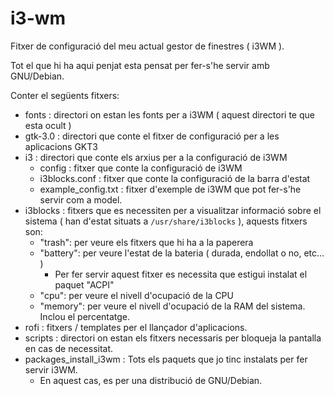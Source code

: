 # i3-wm

Fitxer de configuració del meu actual gestor de finestres ( i3WM ).

Tot el que hi ha aqui penjat esta pensat per fer-s'he servir amb GNU/Debian.

Conter el següents fitxers:

* fonts : directori on estan les fonts per a i3WM ( aquest directori te que esta ocult )
* gtk-3.0 : directori que conte el fitxer de configuració per a les aplicacions GKT3
* i3 : directori que conte els arxius per a la configuració de i3WM
  * config : fitxer que conte la configuració de i3WM
  * i3blocks.conf : fitxer que conte la configuració de la barra d'estat
  * example_config.txt : fitxer d'exemple de i3WM que pot fer-s'he servir com a model.
* i3blocks : fitxers que es necessiten per a visualitzar informació sobre el sistema ( han d'estat situats a `/usr/share/i3blocks` ), aquests fitxers son:
  * "trash": per veure els fitxers que hi ha a la paperera
  * "battery": per veure l'estat de la bateria ( durada, endollat o no, etc... )
    * Per fer servir aquest fitxer es necessita que estigui instalat el paquet "ACPI"
  * "cpu": per veure el nivell d'ocupació de la CPU
  * "memory": per veure el nivell d'ocupació de la RAM del sistema. Inclou el percentatge.
* rofi : fitxers / templates per el llançador d'aplicacions.
* scripts : directori on estan els fitxers necessaris per bloqueja la pantalla en cas de necessitat.
* packages_install_i3wm : Tots els paquets que jo tinc instalats per fer servir i3WM.
  * En aquest cas, es per una distribució de GNU/Debian.
